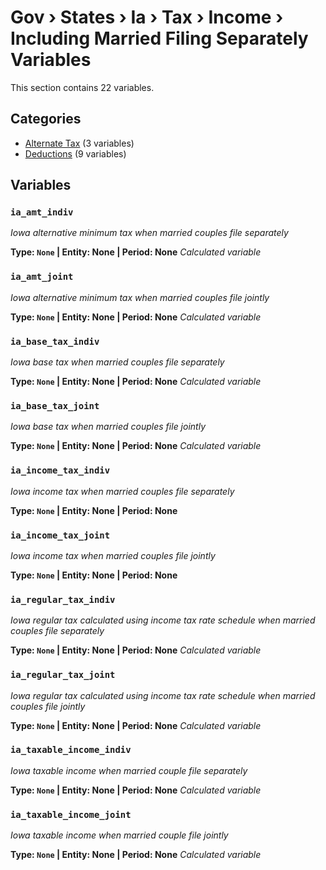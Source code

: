 # Gov › States › Ia › Tax › Income › Including Married Filing Separately Variables

This section contains 22 variables.

## Categories

- [Alternate Tax](alternate_tax/index.md) (3 variables)
- [Deductions](deductions/index.md) (9 variables)

## Variables

### `ia_amt_indiv`
*Iowa alternative minimum tax when married couples file separately*

**Type: `None` | Entity: None | Period: None**
*Calculated variable*

### `ia_amt_joint`
*Iowa alternative minimum tax when married couples file jointly*

**Type: `None` | Entity: None | Period: None**
*Calculated variable*

### `ia_base_tax_indiv`
*Iowa base tax when married couples file separately*

**Type: `None` | Entity: None | Period: None**
*Calculated variable*

### `ia_base_tax_joint`
*Iowa base tax when married couples file jointly*

**Type: `None` | Entity: None | Period: None**
*Calculated variable*

### `ia_income_tax_indiv`
*Iowa income tax when married couples file separately*

**Type: `None` | Entity: None | Period: None**

### `ia_income_tax_joint`
*Iowa income tax when married couples file jointly*

**Type: `None` | Entity: None | Period: None**

### `ia_regular_tax_indiv`
*Iowa regular tax calculated using income tax rate schedule when married couples file separately*

**Type: `None` | Entity: None | Period: None**
*Calculated variable*

### `ia_regular_tax_joint`
*Iowa regular tax calculated using income tax rate schedule when married couples file jointly*

**Type: `None` | Entity: None | Period: None**
*Calculated variable*

### `ia_taxable_income_indiv`
*Iowa taxable income when married couple file separately*

**Type: `None` | Entity: None | Period: None**
*Calculated variable*

### `ia_taxable_income_joint`
*Iowa taxable income when married couple file jointly*

**Type: `None` | Entity: None | Period: None**
*Calculated variable*
